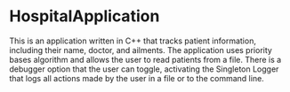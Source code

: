 # HospitalApplication

This is an application written in C++ that tracks patient information, including their name, doctor, and ailments. The application uses priority bases algorithm and allows the user to read patients from a file. There is a debugger option that the user can toggle, activating the Singleton Logger that logs all actions made by the user in a file or to the command line. 
